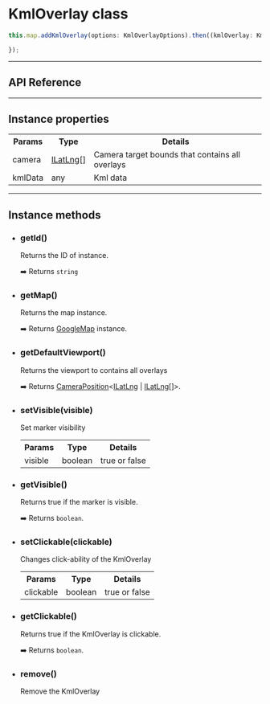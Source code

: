 # KmlOverlay class

```typescript
this.map.addKmlOverlay(options: KmlOverlayOptions).then((kmlOverlay: KmlOverlay) => {

});
```


---------------------------------------------------------------
## API Reference
---------------------------------------------------------------

## Instance properties


<table>
<tr>
  <th>Params</th>
  <th>Type</th>
  <th>Details</th>
</tr>
<tr>
  <td>camera</td>
  <td><a href="ilatlng/README.md">ILatLng</a>[]</td>
  <td>Camera target bounds that contains all overlays</td>
</tr>
<tr>
  <td>kmlData</td>
  <td>any</td>
  <td>Kml data</td>
</tr>
</table>

---------------------------------------------------------------

## Instance methods

  - ### getId()

    Returns the ID of instance.

    :arrow_right: Returns `string`

  - ### getMap()

    Returns the map instance.

    :arrow_right: Returns [GoogleMap](../googlemap/README.md) instance.

  - ### getDefaultViewport()

    Returns the viewport to contains all overlays

    :arrow_right: Returns [CameraPosition](../cameraposition/README.md)&lt;[ILatLng](../ilatlng/README.md) | [ILatLng[]](../ilatlng/README.md)&gt;.


  - ### setVisible(visible)

    Set marker visibility

    <table>
    <tr>
      <th>Params</th>
      <th>Type</th>
      <th>Details</th>
    </tr>
    <tr>
      <td>visible</td>
      <td>boolean</td>
      <td>true or false</td>
    </tr>
    </table>


  - ### getVisible()

    Returns true if the marker is visible.

    :arrow_right: Returns `boolean`.


  - ### setClickable(clickable)

    Changes click-ability of the KmlOverlay

    <table>
    <tr>
      <th>Params</th>
      <th>Type</th>
      <th>Details</th>
    </tr>
    <tr>
      <td>clickable</td>
      <td>boolean</td>
      <td>true or false</td>
    </tr>
    </table>


  - ### getClickable()

    Returns true if the KmlOverlay is clickable.

    :arrow_right: Returns `boolean`.



  - ### remove()

    Remove the KmlOverlay

